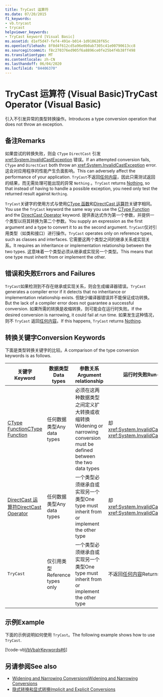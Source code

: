 ```yaml
---
title: TryCast 运算符
ms.date: 07/20/2015
f1_keywords:
- vb.trycast
- trycast
helpviewer_keywords:
- TryCast keyword [Visual Basic]
ms.assetid: d1ef5d47-fef4-491e-b014-1d910628f65c
ms.openlocfilehash: 8f0d4f612cd5a96e0b0ab7305c41e00790613cc8
ms.sourcegitcommit: f8c270376ed905f6a8896ce0fe25b4f4b38ff498
ms.translationtype: MT
ms.contentlocale: zh-CN
ms.lasthandoff: 06/04/2020
ms.locfileid: "84406370"
---
```

# <a name="trycast-operator-visual-basic"></a><span data-ttu-id="48b43-102">TryCast 运算符 (Visual Basic)</span><span class="sxs-lookup"><span data-stu-id="48b43-102">TryCast Operator (Visual Basic)</span></span>
<span data-ttu-id="48b43-103">引入不引发异常的类型转换操作。</span><span class="sxs-lookup"><span data-stu-id="48b43-103">Introduces a type conversion operation that does not throw an exception.</span></span>  
  
## <a name="remarks"></a><span data-ttu-id="48b43-104">备注</span><span class="sxs-lookup"><span data-stu-id="48b43-104">Remarks</span></span>  
 <span data-ttu-id="48b43-105">如果尝试的转换失败，则会 `CType` `DirectCast` 引发 <xref:System.InvalidCastException> 错误。</span><span class="sxs-lookup"><span data-stu-id="48b43-105">If an attempted conversion fails, `CType` and `DirectCast` both throw an <xref:System.InvalidCastException> error.</span></span> <span data-ttu-id="48b43-106">这会对应用程序的性能产生负面影响。</span><span class="sxs-lookup"><span data-stu-id="48b43-106">This can adversely affect the performance of your application.</span></span> <span data-ttu-id="48b43-107">`TryCast`不返回[任何内容](../nothing.md)，因此只需测试返回的结果，而无需处理可能出现的异常 `Nothing` 。</span><span class="sxs-lookup"><span data-stu-id="48b43-107">`TryCast` returns [Nothing](../nothing.md), so that instead of having to handle a possible exception, you need only test the returned result against `Nothing`.</span></span>  
  
 <span data-ttu-id="48b43-108">`TryCast`关键字的使用方式与使用[CType 函数](../functions/ctype-function.md)和[DirectCast 运算符](directcast-operator.md)关键字相同。</span><span class="sxs-lookup"><span data-stu-id="48b43-108">You use the `TryCast` keyword the same way you use the [CType Function](../functions/ctype-function.md) and the [DirectCast Operator](directcast-operator.md) keyword.</span></span> <span data-ttu-id="48b43-109">提供表达式作为第一个参数，并提供一个类型以将其转换为第二个参数。</span><span class="sxs-lookup"><span data-stu-id="48b43-109">You supply an expression as the first argument and a type to convert it to as the second argument.</span></span> <span data-ttu-id="48b43-110">`TryCast`仅对引用类型（如类和接口）进行操作。</span><span class="sxs-lookup"><span data-stu-id="48b43-110">`TryCast` operates only on reference types, such as classes and interfaces.</span></span> <span data-ttu-id="48b43-111">它需要这两个类型之间的继承关系或实现关系。</span><span class="sxs-lookup"><span data-stu-id="48b43-111">It requires an inheritance or implementation relationship between the two types.</span></span> <span data-ttu-id="48b43-112">这意味着一个类型必须从继承或实现另一个类型。</span><span class="sxs-lookup"><span data-stu-id="48b43-112">This means that one type must inherit from or implement the other.</span></span>  
  
## <a name="errors-and-failures"></a><span data-ttu-id="48b43-113">错误和失败</span><span class="sxs-lookup"><span data-stu-id="48b43-113">Errors and Failures</span></span>  
 <span data-ttu-id="48b43-114">`TryCast`如果检测到不存在继承或实现关系，则会生成编译器错误。</span><span class="sxs-lookup"><span data-stu-id="48b43-114">`TryCast` generates a compiler error if it detects that no inheritance or implementation relationship exists.</span></span> <span data-ttu-id="48b43-115">但缺少编译器错误并不能保证成功转换。</span><span class="sxs-lookup"><span data-stu-id="48b43-115">But the lack of a compiler error does not guarantee a successful conversion.</span></span> <span data-ttu-id="48b43-116">如果所需的转换是收缩转换，则可能会在运行时失败。</span><span class="sxs-lookup"><span data-stu-id="48b43-116">If the desired conversion is narrowing, it could fail at run time.</span></span> <span data-ttu-id="48b43-117">如果发生这种情况，则不 `TryCast` 返回[任何内容](../nothing.md)。</span><span class="sxs-lookup"><span data-stu-id="48b43-117">If this happens, `TryCast` returns [Nothing](../nothing.md).</span></span>  
  
## <a name="conversion-keywords"></a><span data-ttu-id="48b43-118">转换关键字</span><span class="sxs-lookup"><span data-stu-id="48b43-118">Conversion Keywords</span></span>  
 <span data-ttu-id="48b43-119">下面是类型转换关键字的比较。</span><span class="sxs-lookup"><span data-stu-id="48b43-119">A comparison of the type conversion keywords is as follows.</span></span>  
  
|<span data-ttu-id="48b43-120">关键字</span><span class="sxs-lookup"><span data-stu-id="48b43-120">Keyword</span></span>|<span data-ttu-id="48b43-121">数据类型</span><span class="sxs-lookup"><span data-stu-id="48b43-121">Data types</span></span>|<span data-ttu-id="48b43-122">参数关系</span><span class="sxs-lookup"><span data-stu-id="48b43-122">Argument relationship</span></span>|<span data-ttu-id="48b43-123">运行时失败</span><span class="sxs-lookup"><span data-stu-id="48b43-123">Run-time failure</span></span>|  
|---|---|---|---|  
|[<span data-ttu-id="48b43-124">CType Function</span><span class="sxs-lookup"><span data-stu-id="48b43-124">CType Function</span></span>](../functions/ctype-function.md)|<span data-ttu-id="48b43-125">任何数据类型</span><span class="sxs-lookup"><span data-stu-id="48b43-125">Any data types</span></span>|<span data-ttu-id="48b43-126">必须在这两种数据类型之间定义扩大转换或收缩转换</span><span class="sxs-lookup"><span data-stu-id="48b43-126">Widening or narrowing conversion must be defined between the two data types</span></span>|<span data-ttu-id="48b43-127">却<xref:System.InvalidCastException></span><span class="sxs-lookup"><span data-stu-id="48b43-127">Throws <xref:System.InvalidCastException></span></span>|  
|[<span data-ttu-id="48b43-128">DirectCast 运算符</span><span class="sxs-lookup"><span data-stu-id="48b43-128">DirectCast Operator</span></span>](directcast-operator.md)|<span data-ttu-id="48b43-129">任何数据类型</span><span class="sxs-lookup"><span data-stu-id="48b43-129">Any data types</span></span>|<span data-ttu-id="48b43-130">一个类型必须继承自或实现另一个类型</span><span class="sxs-lookup"><span data-stu-id="48b43-130">One type must inherit from or implement the other type</span></span>|<span data-ttu-id="48b43-131">却<xref:System.InvalidCastException></span><span class="sxs-lookup"><span data-stu-id="48b43-131">Throws <xref:System.InvalidCastException></span></span>|  
|`TryCast`|<span data-ttu-id="48b43-132">仅引用类型</span><span class="sxs-lookup"><span data-stu-id="48b43-132">Reference types only</span></span>|<span data-ttu-id="48b43-133">一个类型必须继承自或实现另一个类型</span><span class="sxs-lookup"><span data-stu-id="48b43-133">One type must inherit from or implement the other type</span></span>|<span data-ttu-id="48b43-134">不返回[任何内容](../nothing.md)</span><span class="sxs-lookup"><span data-stu-id="48b43-134">Returns [Nothing](../nothing.md)</span></span>|  
  
## <a name="example"></a><span data-ttu-id="48b43-135">示例</span><span class="sxs-lookup"><span data-stu-id="48b43-135">Example</span></span>  
 <span data-ttu-id="48b43-136">下面的示例说明如何使用 `TryCast`。</span><span class="sxs-lookup"><span data-stu-id="48b43-136">The following example shows how to use `TryCast`.</span></span>  
  
 [!code-vb[VbVbalrKeywords#6](~/samples/snippets/visualbasic/VS_Snippets_VBCSharp/VbVbalrKeywords/VB/Class1.vb#6)]  
  
## <a name="see-also"></a><span data-ttu-id="48b43-137">另请参阅</span><span class="sxs-lookup"><span data-stu-id="48b43-137">See also</span></span>

- [<span data-ttu-id="48b43-138">Widening and Narrowing Conversions</span><span class="sxs-lookup"><span data-stu-id="48b43-138">Widening and Narrowing Conversions</span></span>](../../programming-guide/language-features/data-types/widening-and-narrowing-conversions.md)
- [<span data-ttu-id="48b43-139">隐式转换和显式转换</span><span class="sxs-lookup"><span data-stu-id="48b43-139">Implicit and Explicit Conversions</span></span>](../../programming-guide/language-features/data-types/implicit-and-explicit-conversions.md)
